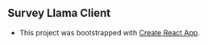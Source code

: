 ## Survey Llama Client

- This project was bootstrapped with [Create React App](https://github.com/facebook/create-react-app).
